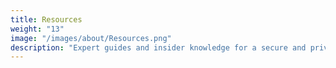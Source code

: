 ```yaml
---
title: Resources
weight: "13"
image: "/images/about/Resources.png"
description: "Expert guides and insider knowledge for a secure and private online life."
---
```

